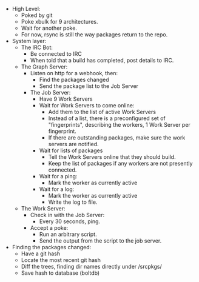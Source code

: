 - High Level:
   - Poked by git
   - Poke xbulk for 9 architectures.
   - Wait for another poke.
   - For now, rsync is still the way packages return to the repo.
- System layer:
   - The IRC Bot:
      - Be connected to IRC
      - When told that a build has completed, post details to IRC.
   - The Graph Server:
      - Listen on http for a webhook, then:
         - Find the packages changed
         - Send the package list to the Job Server
      - The Job Server:
         - Have 9 Work Servers
         - Wait for Work Servers to come online:
            - Add them to the list of active Work Servers
            - Instead of a list, there is a preconfigured set of "fingerprints",
               describing the workers, 1 Work Server per fingerprint.
            - If there are outstanding packages, make sure the work servers are
               notified.
         - Wait for lists of packages
            - Tell the Work Servers online that they should build.
            - Keep the list of packages if any workers are not presently
               connected.
         - Wait for a ping:
            - Mark the worker as currently active
         - Wait for a log:
            - Mark the worker as currently active
            - Write the log to file.
   - The Work Server:
      - Check in with the Job Server:
         - Every 30 seconds, ping.
      - Accept a poke:
         - Run an arbitrary script.
         - Send the output from the script to the job server.
- Finding the packages changed:
   - Have a git hash
   - Locate the most recent git hash
   - Diff the trees, finding dir names directly under /srcpkgs/
   - Save hash to database (boltdb)
